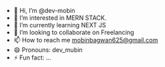 - 👋 Hi, I’m @dev-mobin
- 👀 I’m interested in MERN STACK.
- 🌱 I’m currently learning NEXT JS
- 💞️ I’m looking to collaborate on Freelancing
- 📫 How to reach me mobinbagwan625@gmail.com
- 😄 Pronouns: dev_mubin
- ⚡ Fun fact: ...

<!---
dev-mobin/dev-mobin is a ✨ special ✨ repository because its `README.md` (this file) appears on your GitHub profile.
You can click the Preview link to take a look at your changes.
--->
